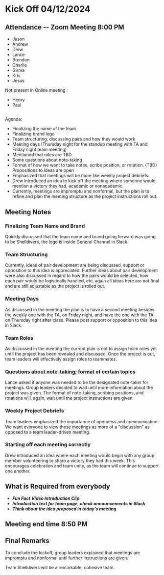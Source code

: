# Kick Off 04/12/2024

## Attendance -- Zoom Meeting 8:00 PM
- Jason
- Andrew
- Drew
- Lance 
- Brendon
- Charlie
- Girma
- Kris
- Jesus

Not present in Online meeting : 
- Henry
- Paul
  
## 


Agenda:

- Finalizing the name of the team
- Finalizing brand logo
- Team structuring, discussing pairs and how they would work
- Meeting days (Thursday night for the standup meeting with TA and Friday night team meeting)
- Mentioned that roles are TBD
- Some questions about note-taking
- Format of how we want to take notes, scribe position, or rotation. (TBD) Propositions to ideas are open
- Emphasized that meetings will be more like weekly project debriefs.
- Drew introduced an idea to kick off the meeting where someone would mention a victory they had, academic or nonacademic.
- Currently, meetings are impromptu and nonformal, but the plan is to refine and plan the meeting structure as the project instructions roll out.

## Meeting Notes

### Finalizing Team Name and Brand
Quickly discussed that the team name and brand going forward was going to be Shelldivers, the logo is inside General Channel in Slack.

### Team Structuring
Currently, ideas of pair development are being discussed, support or opposition to this idea is appreciated. Further ideas about pair development were also discussed in regard to how the pairs would be selected, how each pair would be logistically handled, etc, again all ideas here are not final and are still adjustable as the project is rolled out.

### Meeting Days
As discussed in the meeting the plan is to have a second meeting besides the weekly one with the TA, on Friday night, and have the one with the TA on Thursday right after class. Please post support or opposition to this idea in Slack.

### Team Roles
As discussed in the meeting the current plan is not to assign team roles yet until the project has been revealed and discussed. Once the project is out, team leaders will effectively assign roles to teammates.

### Questions about note-taking; format of certain topics
Lance asked if anyone was needed to be the designated note-taker for meetings. Group leaders decided to wait until more information about the project was given.
The format of note-taking, scribing positions, and rotations will, again, wait until the project instructions are given.

### Weekly Project Debriefs
Team leaders emphasized the importance of openness and communication. We want everyone to view these meetings as more of a "discussion" as opposed to a team leader-driven meeting.

### Starting off each meeting correctly
Drew introduced an idea where each meeting would begin with any group member volunteering to share a victory they had this week. This encourages celebration and team unity, as the team will continue to support one another.



## What is Required from everybody

- ***Fun Fact Video Introduction Clip***
- ***Introduction text for team page, check announcements in Slack***
- ***Think about the idea proposed in today's meeting***

## Meeting end time 8:50 PM

## Final Remarks

To conclude the kickoff, group leaders explained that meetings are impromptu and nonformal until further instructions are given. 

Team Shelldivers will be a remarkable, cohesive team. 
